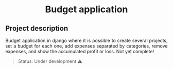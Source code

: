 
<h1 align="center"> Budget application </h1>


## Project description 

<p align="justify"> Budget application in django where it is possible to create several projects, set a budget for each one, add expenses separated by categories, remove expenses, and show the accumulated profit or loss. Not yet complete! </p>

> Status: Under development :warning:

